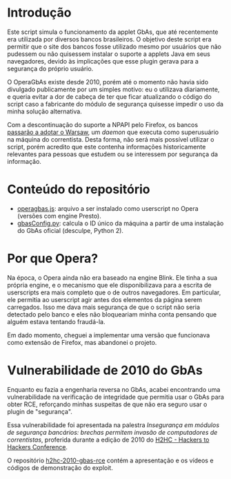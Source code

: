 # Introdução

Este script simula o funcionamento da applet GbAs, que até recentemente era utilizada por diversos bancos brasileiros. O objetivo deste script era permitir que o site dos bancos fosse utilizado mesmo por usuários que não pudessem ou não quisessem instalar o suporte a applets Java em seus navegadores, devido às implicações que esse plugin gerava para a segurança do próprio usuário.

O OperaGbAs existe desde 2010, porém até o momento não havia sido divulgado publicamente por um simples motivo: eu o utilizava diariamente, e queria evitar a dor de cabeça de ter que ficar atualizando o código do script caso a fabricante do módulo de segurança quisesse impedir o uso da minha solução alternativa.

Com a descontinuação do suporte a NPAPI pelo Firefox, os bancos [passarão a adotar o Warsaw](https://archive.is/j6Zam), um *daemon* que executa como superusuário na máquina do correntista. Desta forma, não será mais possível utilizar o script, porém acredito que este contenha informações historicamente relevantes para pessoas que estudem ou se interessem por segurança da informação.


# Conteúdo do repositório

 * [operagbas.js](operagbas.js): arquivo a ser instalado como userscript no Opera (versões com engine Presto).
 * [gbasConfig.py](gbasConfig.py): calcula o ID único da máquina a partir de uma instalação do GbAs oficial (desculpe, Python 2).


# Por que Opera?

Na época, o Opera ainda não era baseado na engine Blink. Ele tinha a sua própria engine, e o mecanismo que ele disponibilizava para a escrita de userscripts era mais completo que o de outros navegadores. Em particular, ele permitia ao userscript agir antes dos elementos da página serem carregados. Isso me dava mais segurança de que o script não seria detectado pelo banco e eles não bloqueariam minha conta pensando que alguém estava tentando fraudá-la.

Em dado momento, cheguei a implementar uma versão que funcionava como extensão de Firefox, mas abandonei o projeto.


# Vulnerabilidade de 2010 do GbAs

Enquanto eu fazia a engenharia reversa no GbAs, acabei encontrando uma vulnerabilidade na verificação de integridade que permitia usar o GbAs para obter RCE, reforçando minhas suspeitas de que não era seguro usar o plugin de "segurança".

Essa vulnerabilidade foi apresentada na palestra *Insegurança em módulos de segurança bancários: brechas permitem invasão de computadores de correntistas*, proferida durante a edição de 2010 do [H2HC - Hackers to Hackers Conference](http://www.h2hc.com.br).

O repositório [h2hc-2010-gbas-rce](https://github.com/thotypous/h2hc-2010-gbas-rce) contém a apresentação e os vídeos e códigos de demonstração do exploit.

